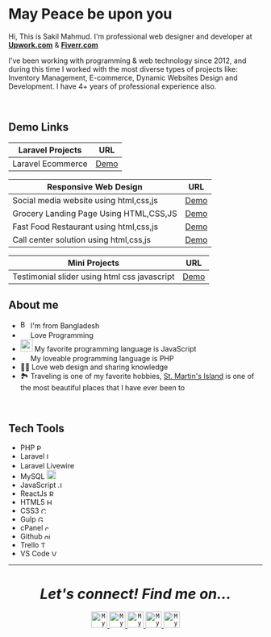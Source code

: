 # May Peace be upon you

<p>Hi, This is Sakil Mahmud. I'm professional web designer and developer at <strong><a href="https://www.upwork.com/o/companies/~011335ddde8074293a/">Upwork.com</a></strong> & <strong><a href="https://www.fiverr.com/mistersakil">Fiverr.com</a></strong>

I've been working with programming & web technology since 2012, and during this time I worked with the most diverse types of projects like: Inventory Management, E-commerce, Dynamic Websites Design and Development. I have 4+ years of professional experience also.

<br>

## Demo Links
| Laravel Projects     |  URL        |
| ------------------------- | ----------- |
| Laravel Ecommerce       | <a href="https://tinyurl.com/2p9d45cf" target="_blank">Demo</a>       |

| Responsive Web Design     |  URL        |
| ------------------------- | ----------- |
| Social media website using html,css,js       | <a href="https://mistersakil.github.io/social-media-website-using-html-css-js/" target="_blank">Demo</a>       |
| Grocery Landing Page Using HTML,CSS,JS       | <a href="https://mistersakil.github.io/grocery-landing-page-using-html-css-js/" target="_blank">Demo</a>       |
| Fast Food Restaurant using html,css,js      | <a href="https://mistersakil.github.io/fast-food-restaurant-using-html-css-js/" target="_blank">Demo</a>       |
| Call center solution using html,css,js       | <a href="https://mistersakil.github.io/call-center-solution-using-html-css-js-by-octapia/" target="_blank">Demo</a>       |


| Mini Projects    |  URL        |
| ---------------- | ----------- |
| Testimonial slider using html css javascript      | <a href="https://mistersakil.github.io/testimonial-slider-using-html-css-js/" target="_blank">Demo</a>       |



## About me

- <img width="16" src="https://www.freepnglogos.com/uploads/download/download-clipart-bangladesh-flag-png-clip-art-best-web-clipart-16.png" alt="Bangladesh" /> I'm from Bangladesh
- <img width="16" src="https://about.gitlab.com/images/blogimages/GitLab-Dev.png" alt="" /> Love Programming
- <img width="24" src="https://www.freepnglogos.com/uploads/javascript-png/javascript-nodejs-logo-27.png" alt="" /> My favorite programming language is JavaScript
- <img width="16" src="https://www.freepnglogos.com/uploads/php-logo-png/php-logo-png-transparent-svg-vector-bie-supply-1.png" alt="" /> My loveable programming language is PHP
- 👩‍🏫 Love web design and sharing knowledge 
- 🏞️ Traveling is one of my favorite hobbies, <a href="https://en.wikipedia.org/wiki/St._Martin's_Island" target="_blank">St. Martin's Island</a> is one of the most beautiful places that I have ever been to

<br>

## Tech Tools


- PHP <img width="12" src="https://cpng.pikpng.com/pngl/s/160-1603662_aol-logo-transparent-icone-php-png-clipart.png" alt="PHP" />&nbsp;
- Laravel <img width="12" src="https://sujanbyanjankar.com.np/wp-content/uploads/2020/05/1200px-Laravel.svg_.png" alt="Laravel" />&nbsp;
- Laravel Livewire <img src="https://scontent.fdac80-1.fna.fbcdn.net/v/t39.30808-6/275602450_3100823213568827_6788757190124452389_n.jpg?_nc_cat=107&ccb=1-5&_nc_sid=0debeb&_nc_eui2=AeFVS63GMLfTMIlD8Hnr0-suzq63I7U4t1POrrcjtTi3U4Ztv7ciD_hJNKStBaVi418KcJMT918Shd4I6Mn-CtfT&_nc_ohc=pwmOxVX-rLoAX80R1bx&_nc_ht=scontent.fdac80-1.fna&oh=00_AT9yhvGAQY7td4kHlx1Iz31GhiVA9auiXO8A7nyLHwoleQ&oe=6236075E" width="16" />&nbsp;
- MySQL <img width="18" src="https://www.freepnglogos.com/uploads/logo-mysql-png/logo-mysql-development-mysql-logo-code-icon-9.png" alt="Laravel" />&nbsp;
- JavaScript <img width="12" src="https://www.freepnglogos.com/uploads/javascript/javascript-online-logo-for-website-0.png" alt="Javascript" />&nbsp;
- ReactJs <img width="12" src="https://w7.pngwing.com/pngs/18/497/png-transparent-black-and-blue-atom-icon-screenshot-react-javascript-responsive-web-design-github-angularjs-github-logo-electric-blue-signage.png" alt="React.js" />&nbsp;  
- HTML5 <img width="12" src="https://www.freepnglogos.com/uploads/html5-logo-png/html5-logo-html-logo-0.png" alt="HTML5" />&nbsp;
- CSS3 <img width="12" src="https://www.freepnglogos.com/uploads/html5-logo-png/html5-logo-opencode-css-8.png" alt="CSS3" />&nbsp;
- Gulp <img width="12" src="https://spng.subpng.com/20180616/up/kisspng-gulp-js-npm-grunt-node-js-javascript-gulp-5b25612b5eb404.5000306615291763633879.jpg" alt="Gulp" />&nbsp;
- cPanel <img width="12" src="https://cdn-icons-png.flaticon.com/512/2848/2848929.png" alt="cPanel" />&nbsp;
- Github <img width="12" src="https://www.freepnglogos.com/uploads/512x512-logo-png/512x512-logo-github-icon-35.png" alt="github" />&nbsp;
- Trello <img width="12" src="https://cdn-icons-png.flaticon.com/512/6124/6124991.png" alt="Trello" />&nbsp;
- VS Code <img width="12" src="https://cdn.icon-icons.com/icons2/2107/PNG/512/file_type_vscode_icon_130084.png" alt="VS_Code" />&nbsp;


---

<h1 align="center">
  <i>Let's connect! Find me on...</i>
</h1>  
<p align="center">
<a href="https://www.upwork.com/o/companies/~011335ddde8074293a/">
  <code><img alt="My Upwork" width="32" src="https://encrypted-tbn0.gstatic.com/images?q=tbn:ANd9GcRqnkyc_F5grsdybby1oMzzMKg0NtTBtRfv27KM0jMp7ye9JhUl6s-5kinzKMYeQSvNn04&usqp=CAU" /></code>
</a>

<a href="https://www.fiverr.com/mistersakil">
  <code><img alt="My Fiverr" width="32" src="https://c0.klipartz.com/pngpicture/182/803/sticker-png-fiverr-logo-online-marketplace-graphic-design-design-text-logo-grass-entrepreneurship-sign-thumbnail.png" /></code>
</a>

<a href="https://www.facebook.com/profile.php?id=100009235375117">
  <code><img alt="My linkedin" width="32" src="https://w7.pngwing.com/pngs/106/850/png-transparent-facebook-icon-logo-blue-square-symbol-social-facebook-blue-rectangle-logo.png" /></code>
</a>

<a href="https://www.linkedin.com/in/mistersakil">
  <code><img alt="My linkedin" width="32" src="https://th.bing.com/th/id/Rf856d3e21e2b8424a7f9b805f91c39bf?rik=iAF35zp5hTwH5Q&riu=http%3a%2f%2fupload.wikimedia.org%2fwikipedia%2fcommons%2fthumb%2ff%2ff9%2fLinkedin_Shiny_Icon.svg%2f600px-Linkedin_Shiny_Icon.svg.png&ehk=2tliRYem%2brILmEvpk98L%2bTZGOK8XcB8xZ865AB5RwDQ%3d&risl=&pid=ImgRaw" /></code>
</a>
<a href="mailto:sakil.diu.cse@gmail.com">
<code><img alt="My e-mail" width="32" src="https://th.bing.com/th/id/R2c94e80bc439f8ac26eed33063918083?rik=4GOohs1wTVXZbQ&riu=http%3a%2f%2fupload.wikimedia.org%2fwikipedia%2fcommons%2fthumb%2fb%2fb1%2fEmail_Shiny_Icon.svg%2f1024px-Email_Shiny_Icon.svg.png&ehk=lV8sLmfGMfJDgFFgydLDuGp1fJVLXowNb1kShmsPDB4%3d&risl=&pid=ImgRaw" /></code>
</a>
